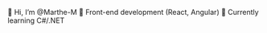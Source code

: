 👋  Hi, I’m @Marthe-M
:yellow_heart: Front-end development (React, Angular)
:purple_heart: Currently learning C#/.NET

<!---
Marthe-M/Marthe-M is a ✨ special ✨ repository because its `README.md` (this file) appears on your GitHub profile.
You can click the Preview link to take a look at your changes.
--->
